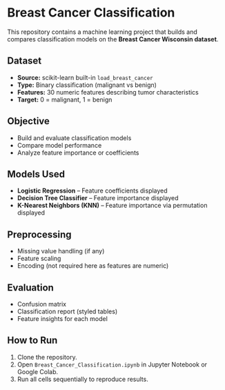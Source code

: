 # Breast Cancer Classification

This repository contains a machine learning project that builds and compares classification models on the **Breast Cancer Wisconsin dataset**.

## Dataset
- **Source:** scikit-learn built-in `load_breast_cancer`
- **Type:** Binary classification (malignant vs benign)
- **Features:** 30 numeric features describing tumor characteristics
- **Target:** 0 = malignant, 1 = benign

## Objective
- Build and evaluate classification models
- Compare model performance
- Analyze feature importance or coefficients

## Models Used
- **Logistic Regression** – Feature coefficients displayed
- **Decision Tree Classifier** – Feature importance displayed
- **K-Nearest Neighbors (KNN)** – Feature importance via permutation displayed

## Preprocessing
- Missing value handling (if any)
- Feature scaling
- Encoding (not required here as features are numeric)

## Evaluation
- Confusion matrix
- Classification report (styled tables)
- Feature insights for each model

## How to Run
1. Clone the repository.
2. Open `Breast_Cancer_Classification.ipynb` in Jupyter Notebook or Google Colab.
3. Run all cells sequentially to reproduce results.

